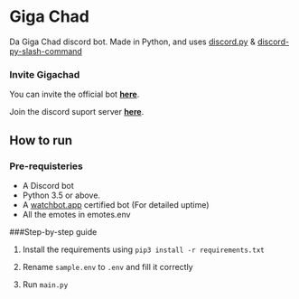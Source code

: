 # Giga Chad 
Da Giga Chad discord bot. Made in Python, and uses [discord.py](https://github.com/Rapptz/discord.py) & [discord-py-slash-command](https://github.com/eunwoo1104/discord-py-slash-command)

### Invite Gigachad

You can invite the official bot **[here](https://discord.com/oauth2/authorize?client_id=843550872293867570&permissions=67584&scope=bot%20applications.commands)**.

Join the discord suport server **[here](https://discord.gg/atPkjGgDBD)**.

## How to run

### Pre-requisteries
* A Discord bot 
* Python 3.5 or above.
* A [watchbot.app](https://watchbot.app) certified bot (For detailed uptime)
* All the emotes in emotes.env

###Step-by-step guide
1. Install the requirements using
`pip3 install -r requirements.txt`


2. Rename `sample.env` to `.env` and fill it correctly


3. Run `main.py`
